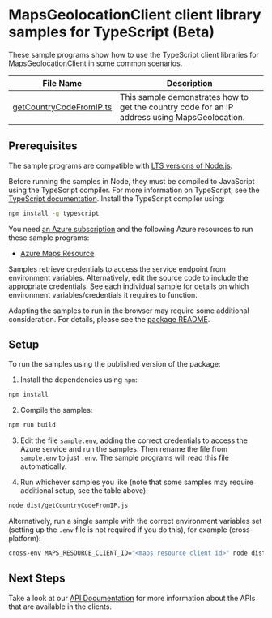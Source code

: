 # MapsGeolocationClient client library samples for TypeScript (Beta)

These sample programs show how to use the TypeScript client libraries for MapsGeolocationClient in some common scenarios.

| **File Name**                                   | **Description**                                                                               |
| ----------------------------------------------- | --------------------------------------------------------------------------------------------- |
| [getCountryCodeFromIP.ts][getcountrycodefromip] | This sample demonstrates how to get the country code for an IP address using MapsGeolocation. |

## Prerequisites

The sample programs are compatible with [LTS versions of Node.js](https://github.com/nodejs/release#release-schedule).

Before running the samples in Node, they must be compiled to JavaScript using the TypeScript compiler. For more information on TypeScript, see the [TypeScript documentation][typescript]. Install the TypeScript compiler using:

```bash
npm install -g typescript
```

You need [an Azure subscription][freesub] and the following Azure resources to run these sample programs:

- [Azure Maps Resource][createinstance_azuremapsresource]

Samples retrieve credentials to access the service endpoint from environment variables. Alternatively, edit the source code to include the appropriate credentials. See each individual sample for details on which environment variables/credentials it requires to function.

Adapting the samples to run in the browser may require some additional consideration. For details, please see the [package README][package].

## Setup

To run the samples using the published version of the package:

1. Install the dependencies using `npm`:

```bash
npm install
```

2. Compile the samples:

```bash
npm run build
```

3. Edit the file `sample.env`, adding the correct credentials to access the Azure service and run the samples. Then rename the file from `sample.env` to just `.env`. The sample programs will read this file automatically.

4. Run whichever samples you like (note that some samples may require additional setup, see the table above):

```bash
node dist/getCountryCodeFromIP.js
```

Alternatively, run a single sample with the correct environment variables set (setting up the `.env` file is not required if you do this), for example (cross-platform):

```bash
cross-env MAPS_RESOURCE_CLIENT_ID="<maps resource client id>" node dist/getCountryCodeFromIP.js
```

## Next Steps

Take a look at our [API Documentation][apiref] for more information about the APIs that are available in the clients.

[getcountrycodefromip]: https://github.com/Azure/azure-sdk-for-js/blob/main/sdk/maps/maps-geolocation-rest/samples/v1-beta/typescript/src/getCountryCodeFromIP.ts
[apiref]: https://learn.microsoft.com/javascript/api/@azure-rest/maps-geolocation
[freesub]: https://azure.microsoft.com/free/
[createinstance_azuremapsresource]: https://learn.microsoft.com/azure/azure-maps/how-to-create-template
[package]: https://github.com/Azure/azure-sdk-for-js/tree/main/sdk/maps/maps-geolocation-rest/README.md
[typescript]: https://www.typescriptlang.org/docs/home.html
